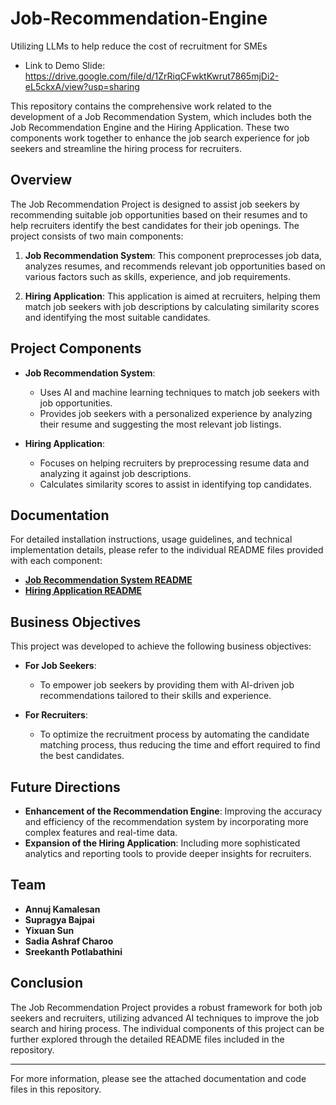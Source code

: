 # Job-Recommendation-Engine
Utilizing LLMs to help reduce the cost of recruitment for SMEs
- Link to Demo Slide: https://drive.google.com/file/d/1ZrRiqCFwktKwrut7865mjDi2-eL5ckxA/view?usp=sharing

This repository contains the comprehensive work related to the development of a Job Recommendation System, which includes both the Job Recommendation Engine and the Hiring Application. These two components work together to enhance the job search experience for job seekers and streamline the hiring process for recruiters.

## Overview

The Job Recommendation Project is designed to assist job seekers by recommending suitable job opportunities based on their resumes and to help recruiters identify the best candidates for their job openings. The project consists of two main components:

1. **Job Recommendation System**: This component preprocesses job data, analyzes resumes, and recommends relevant job opportunities based on various factors such as skills, experience, and job requirements.
   
2. **Hiring Application**: This application is aimed at recruiters, helping them match job seekers with job descriptions by calculating similarity scores and identifying the most suitable candidates.

## Project Components

- **Job Recommendation System**:
  - Uses AI and machine learning techniques to match job seekers with job opportunities.
  - Provides job seekers with a personalized experience by analyzing their resume and suggesting the most relevant job listings.

- **Hiring Application**:
  - Focuses on helping recruiters by preprocessing resume data and analyzing it against job descriptions.
  - Calculates similarity scores to assist in identifying top candidates.

## Documentation

For detailed installation instructions, usage guidelines, and technical implementation details, please refer to the individual README files provided with each component:

- **[Job Recommendation System README](./Job_Recommendation_System_README.md)**
- **[Hiring Application README](./Hiring_Application_README.md)**

## Business Objectives

This project was developed to achieve the following business objectives:

- **For Job Seekers**:
  - To empower job seekers by providing them with AI-driven job recommendations tailored to their skills and experience.
  
- **For Recruiters**:
  - To optimize the recruitment process by automating the candidate matching process, thus reducing the time and effort required to find the best candidates.

## Future Directions

- **Enhancement of the Recommendation Engine**: Improving the accuracy and efficiency of the recommendation system by incorporating more complex features and real-time data.
- **Expansion of the Hiring Application**: Including more sophisticated analytics and reporting tools to provide deeper insights for recruiters.

## Team

- **Annuj Kamalesan**
- **Supragya Bajpai**
- **Yixuan Sun**
- **Sadia Ashraf Charoo**
- **Sreekanth Potlabathini**

## Conclusion

The Job Recommendation Project provides a robust framework for both job seekers and recruiters, utilizing advanced AI techniques to improve the job search and hiring process. The individual components of this project can be further explored through the detailed README files included in the repository.

---

For more information, please see the attached documentation and code files in this repository.
